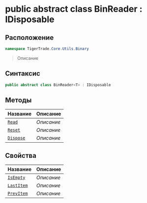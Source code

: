 
# public abstract class BinReader<T> : IDisposable
## Расположение
```csharp
namespace TigerTrade.Core.Utils.Binary
```



> Описание

## Синтаксис
```csharp
public abstract class BinReader<T> : IDisposable
```


## Методы
| Название | Описание |
| --- | --- |
| [`Read`](./BinReader1.cs/Методы/Read.md) | *Описание* |
| [`Reset`](./BinReader1.cs/Методы/Reset.md) | *Описание* |
| [`Dispose`](./BinReader1.cs/Методы/Dispose.md) | *Описание* |

## Свойства
| Название | Описание |
| --- | --- |
| [`IsEmpty`](./BinReader1.cs/Свойства/IsEmpty.md) | *Описание* |
| [`LastItem`](./BinReader1.cs/Свойства/LastItem.md) | *Описание* |
| [`PrevItem`](./BinReader1.cs/Свойства/PrevItem.md) | *Описание* |



